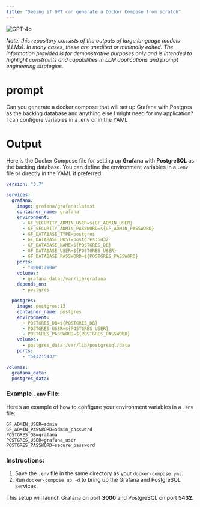 ```yaml
---
title: "Seeing if GPT can generate a Docker Compose from scratch"
---
```

![GPT-4o](https://img.shields.io/badge/GPT--4o-3333FF?style=for-the-badge&logo=openai&logoColor=white)



*Note: this repository consists of the outputs of large language models (LLMs). In many cases, these are unedited or minimally edited. The information provided is for demonstrative purposes only and is intended to highlight constraints and capabilities in LLM applications and prompt engineering strategies.*


# prompt
Can you generate a docker compose that will set up Grafana with Postgres as the backing database and anything else I might need for my application? I can configure variables in a .env or in the YAML
# Output
Here is the Docker Compose file for setting up **Grafana** with **PostgreSQL** as the backing database. You can define the environment variables in a `.env` file or directly in the YAML if preferred.

```yaml
version: "3.7"

services:
  grafana:
    image: grafana/grafana:latest
    container_name: grafana
    environment:
      - GF_SECURITY_ADMIN_USER=${GF_ADMIN_USER}
      - GF_SECURITY_ADMIN_PASSWORD=${GF_ADMIN_PASSWORD}
      - GF_DATABASE_TYPE=postgres
      - GF_DATABASE_HOST=postgres:5432
      - GF_DATABASE_NAME=${POSTGRES_DB}
      - GF_DATABASE_USER=${POSTGRES_USER}
      - GF_DATABASE_PASSWORD=${POSTGRES_PASSWORD}
    ports:
      - "3000:3000"
    volumes:
      - grafana_data:/var/lib/grafana
    depends_on:
      - postgres

  postgres:
    image: postgres:13
    container_name: postgres
    environment:
      - POSTGRES_DB=${POSTGRES_DB}
      - POSTGRES_USER=${POSTGRES_USER}
      - POSTGRES_PASSWORD=${POSTGRES_PASSWORD}
    volumes:
      - postgres_data:/var/lib/postgresql/data
    ports:
      - "5432:5432"

volumes:
  grafana_data:
  postgres_data:
```

### Example `.env` File:
Here’s an example of how to configure your environment variables in a `.env` file:

```
GF_ADMIN_USER=admin
GF_ADMIN_PASSWORD=admin_password
POSTGRES_DB=grafana
POSTGRES_USER=grafana_user
POSTGRES_PASSWORD=secure_password
```

### Instructions:
1. Save the `.env` file in the same directory as your `docker-compose.yml`.
2. Run `docker-compose up -d` to bring up the Grafana and PostgreSQL services.

This setup will launch Grafana on port **3000** and PostgreSQL on port **5432**.